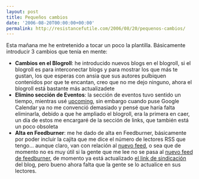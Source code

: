 ```yaml
---
layout: post
title: Pequeños cambios
date: '2006-08-20T00:00:00+00:00'
permalink: http://resistancefutile.com/2006/08/20/pequenos-cambios/
---
```

Esta mañana me he entretenido a tocar un poco la plantilla. Básicamente introducir 3 cambios que tenía en mente:
<ul><li><span style="font-weight:bold;">Cambios en el Blogroll</span>: he introducido nuevos blogs en el blogroll, si el blogroll es para interconectar blogs y para mostrar los que más te gustan, los que esperas con ansia que sus autores pulbiquen contenidos por que te encantan, creo que no me dejo ninguno, ahora el blogroll está bastante más actualizadete</li><li><span style="font-weight:bold;">Elimino sección de Eventos</span>: la sección de eventos tuvo sentido un tiempo, mientras usé <a href="http://upcoming.org">upcoming</a>, sin embargo cuando puse Google Calendar ya no me convenció demasiado y pensé que haría falta eliminarla, debido a que he ampliado el blogroll, era la primera en caer, un día de estos me encargaré de la sección de links, que también está un poco obsoleta</li><li><span style="font-weight:bold;">Alta en Feedburner</span>: me he dado de alta en Feedburner, básicamente por poder incluir la cajita que me dice el número de lectores RSS que tengo... aunque claro, van con relación al <a href="http://feeds.feedburner.com/resistance/is/futile">nuevo feed</a>, o sea que de momento no es muy útil si la gente que me lee no se pasa al <a href="http://feeds.feedburner.com/resistance/is/futile">nuevo feed de feedburner</a>, de momento ya está actualizado <a href="http://feeds.feedburner.com/resistance/is/futile">el link de sindicación</a> del blog, pero bueno ahora falta que la gente se lo actualice en sus lectores.</li></ul>
